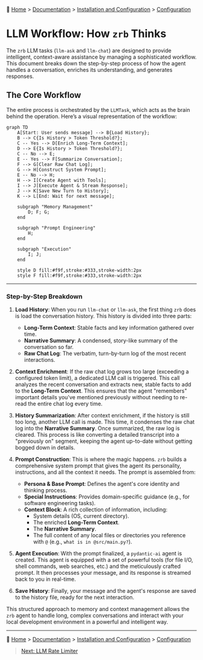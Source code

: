 🔖 [Home](../../../../README.md) > [Documentation](../../../README.md) > [Installation and Configuration](../../README.md) > [Configuration](./README.md)

# LLM Workflow: How `zrb` Thinks

The `zrb` LLM tasks (`llm-ask` and `llm-chat`) are designed to provide intelligent, context-aware assistance by managing a sophisticated workflow. This document breaks down the step-by-step process of how the agent handles a conversation, enriches its understanding, and generates responses.

## The Core Workflow

The entire process is orchestrated by the `LLMTask`, which acts as the brain behind the operation. Here’s a visual representation of the workflow:

```mermaid
graph TD
    A[Start: User sends message] --> B{Load History};
    B --> C{Is History > Token Threshold?};
    C -- Yes --> D[Enrich Long-Term Context];
    D --> E{Is History > Token Threshold?};
    C -- No --> E;
    E -- Yes --> F[Summarize Conversation];
    F --> G[Clear Raw Chat Log];
    G --> H[Construct System Prompt];
    E -- No --> H;
    H --> I[Create Agent with Tools];
    I --> J[Execute Agent & Stream Response];
    J --> K[Save New Turn to History];
    K --> L[End: Wait for next message];

    subgraph "Memory Management"
        D; F; G;
    end

    subgraph "Prompt Engineering"
        H;
    end

    subgraph "Execution"
        I; J;
    end

    style D fill:#f9f,stroke:#333,stroke-width:2px
    style F fill:#f9f,stroke:#333,stroke-width:2px
```

---

### Step-by-Step Breakdown

1.  **Load History**: When you run `llm-chat` or `llm-ask`, the first thing `zrb` does is load the conversation history. This history is divided into three parts:
    *   **Long-Term Context**: Stable facts and key information gathered over time.
    *   **Narrative Summary**: A condensed, story-like summary of the conversation so far.
    *   **Raw Chat Log**: The verbatim, turn-by-turn log of the most recent interactions.

2.  **Context Enrichment**: If the raw chat log grows too large (exceeding a configured token limit), a dedicated LLM call is triggered. This call analyzes the recent conversation and extracts new, stable facts to add to the **Long-Term Context**. This ensures that the agent "remembers" important details you've mentioned previously without needing to re-read the entire chat log every time.

3.  **History Summarization**: After context enrichment, if the history is still too long, another LLM call is made. This time, it condenses the raw chat log into the **Narrative Summary**. Once summarized, the raw log is cleared. This process is like converting a detailed transcript into a "previously on" segment, keeping the agent up-to-date without getting bogged down in details.

4.  **Prompt Construction**: This is where the magic happens. `zrb` builds a comprehensive system prompt that gives the agent its personality, instructions, and all the context it needs. The prompt is assembled from:
    *   **Persona & Base Prompt**: Defines the agent's core identity and thinking process.
    *   **Special Instructions**: Provides domain-specific guidance (e.g., for software engineering tasks).
    *   **Context Block**: A rich collection of information, including:
        *   System details (OS, current directory).
        *   The enriched **Long-Term Context**.
        *   The **Narrative Summary**.
        *   The full content of any local files or directories you reference with `@` (e.g., `what is in @src/main.py?`).

5.  **Agent Execution**: With the prompt finalized, a `pydantic-ai` agent is created. This agent is equipped with a set of powerful tools (for file I/O, shell commands, web searches, etc.) and the meticulously crafted prompt. It then processes your message, and its response is streamed back to you in real-time.

6.  **Save History**: Finally, your message and the agent's response are saved to the history file, ready for the next interaction.

This structured approach to memory and context management allows the `zrb` agent to handle long, complex conversations and interact with your local development environment in a powerful and intelligent way.

---
🔖 [Home](../../../../README.md) > [Documentation](../../../README.md) > [Installation and Configuration](../../README.md) > [Configuration](./README.md)
> [Next: LLM Rate Limiter](./llm-rate-limiter.md)
